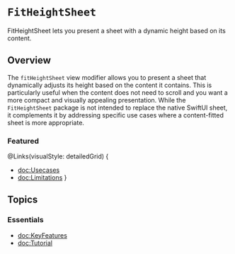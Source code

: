 # ``FitHeightSheet``

FitHeightSheet lets you present a sheet with a dynamic height based on its content.

## Overview

The `fitHeightSheet` view modifier allows you to present a sheet that dynamically adjusts its height based on the content it contains. This is particularly useful when the content does not need to scroll and you want a more compact and visually appealing presentation. While the `FitHeightSheet` package is not intended to replace the native SwiftUI sheet, it complements it by addressing specific use cases where a content-fitted sheet is more appropriate.

### Featured

@Links(visualStyle: detailedGrid) {
  - <doc:Usecases>
  - <doc:Limitations>
}

## Topics

### Essentials

- <doc:KeyFeatures>
- <doc:Tutorial>
